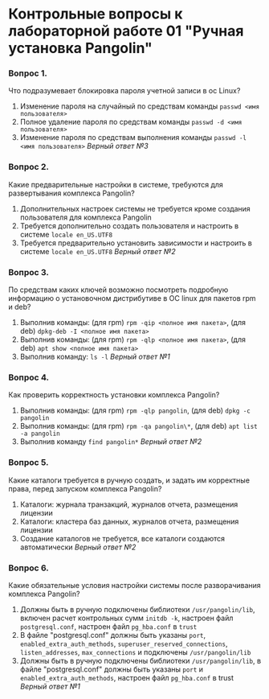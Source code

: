 # Контрольные вопросы к лабораторной работе 01 "Ручная установка Pangolin"
### Вопрос 1. 
Что подразумевает блокировка пароля учетной записи в ос Linux?
1. Изменение пароля на случайный по средствам команды `passwd <имя пользователя>`
2. Полное удаление пароля по средствам команды `passwd -d <имя пользователя>`
3. Изменение пароля по средствам выполнения команды `passwd -l <имя пользователя>`
_Верный ответ №3_

### Вопрос 2.
Какие предварительные настройки в системе, требуются для развертывания комплекса Pangolin?
1. Дополнительных настроек системы не требуется кроме создания пользователя для комплекса Pangolin
2. Требуется дополнительно создать пользователя и настроить в системе `locale en_US.UTF8`
3. Требуется предварительно установить зависимости и настроить в системе `locale en_US.UTF8`
_Верный ответ №2_

### Вопрос 3.
По средствам каких ключей возможно посмотреть подробную информацию о установочном дистрибутиве в ОС linux для пакетов rpm и deb?
1. Выполнив команды: (для rpm) `rpm -qip <полное имя пакета>`, (для deb) `dpkg-deb -I <полное имя пакета>`
2. Выполнив команды: (для rpm) `rpm -qlp <полное имя пакета>`, (для deb) `apt show <полное имя пакета>`
3. Выполнив команду: `ls -l`
_Верный ответ №1_

### Вопрос 4.
Как проверить корректность установки комплекса Pangolin?
1. Выполнив команды: (для rpm) `rpm -qlp pangolin`, (для deb) `dpkg -c pangolin`
2. Выполнив команды: (для rpm) `rpm -qa pangolin\*`, (для deb) `apt list -a pangolin`
3. Выполнив команду `find pangolin*`
_Верный ответ №2_

### Вопрос 5.
Какие каталоги требуется в ручную создать, и задать им корректные права, перед запуском комплекса Pangolin?
1. Каталоги: журнала транзакций, журналов отчета, размещения лицензии
2. Каталоги: кластера баз данных, журналов отчета, размещения лицензии
3. Создание каталогов не требуется, все каталоги создаются автоматически
_Верный ответ №2_

### Вопрос 6.
Какие обязательные условия настройки системы после разворачивания комплекса Pangolin?
1. Должны быть в ручную подключены библиотеки `/usr/pangolin/lib`, включен расчет контрольных сумм `initdb -k`, настроен файл `postgresql.conf`, настроен файл `pg_hba.conf` в `trust`
2. В файле "postgresql.conf" должны быть указаны `port`, `enabled_extra_auth_methods`, `superuser_reserved_connections`, `listen_addresses`, `max_connections` и подключены `/usr/pangolin/lib`
3. Должны быть в ручную подключены библиотеки `/usr/pangolin/lib`, в файле "postgresql.conf" должны быть указаны `port` и `enabled_extra_auth_methods`, настроен файл `pg_hba.conf` в trust
_Верный ответ №1_
